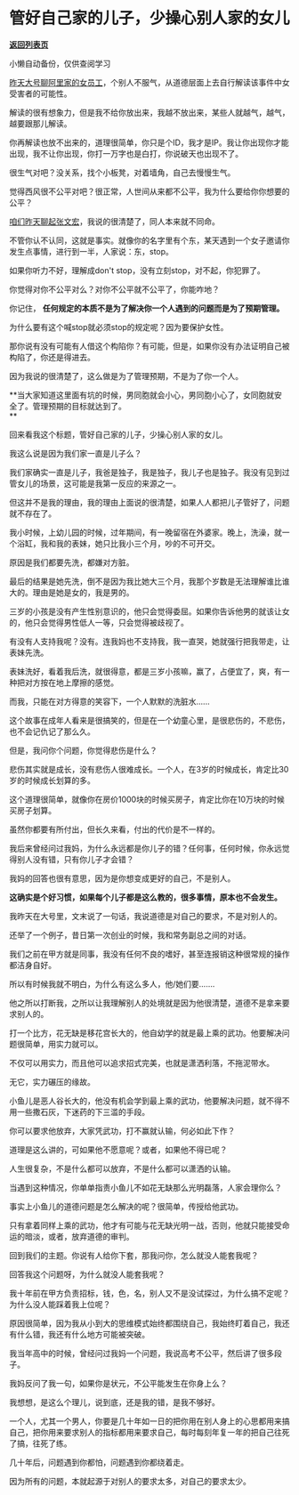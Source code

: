 # 管好自己家的儿子，少操心别人家的女儿

[**返回列表页**](/gzh/记忆承载3)

小懒自动备份，仅供查阅学习

[昨天大号聊阿里家的女员工](https://mp.weixin.qq.com/s?__biz=MzU0MjYwNDU2Mw==&mid=2247500521&idx=2&sn=94b7faf728a6247b61585f525a040aaf&chksm=fb1aae95cc6d27830da1ce5cf567991d0836a07690ffbfed7fc9ff7078d6bd231afb05000935&token=489197486&lang=zh_CN&scene=21#wechat_redirect)，个别人不服气，从道德层面上去自行解读该事件中女受害者的可能性。  

  

解读的很有想象力，但是我不给你放出来，我越不放出来，某些人就越气，越气，越要跟那儿解读。

  

你再解读也放不出来的，道理很简单，你只是个ID，我才是IP。我让你出现你才能出现，我不让你出现，你打一万字也是白打，你说破天也出现不了。

  

很生气对吧？没关系，找个小板凳，对着墙角，自己去慢慢生气。

  

觉得西风很不公平对吧？很正常，人世间从来都不公平，我为什么要给你你想要的公平？

  

[咱们昨天聊起张文宏](http://mp.weixin.qq.com/s?__biz=MzU3NDc5Nzc0NQ==&mid=2247506037&idx=1&sn=75a0657996196832f0d82c5ea56d4258&chksm=fd2e7aabca59f3bdee5c5a14e43ef91a25c680b2c5d44d33e736d85a84a642a3202bec885516&scene=21#wechat_redirect)，我说的很清楚了，同人本来就不同命。

  

不管你认不认同，这就是事实。就像你的名字里有个东，某天遇到一个女子邀请你发生点事情，进行到一半，人家说：东，stop。

  

如果你听力不好，理解成don't stop，没有立刻stop，对不起，你犯罪了。

  

你觉得对你不公平对么？对你不公平就不公平了，你能咋地？

  

你记住， **任何规定的本质不是为了解决你一个人遇到的问题而是为了预期管理。**  

  

为什么要有这个喊stop就必须stop的规定呢？因为要保护女性。  

  

那你说有没有可能有人借这个构陷你？有可能，但是，如果你没有办法证明自己被构陷了，你还是得进去。

  

因为我说的很清楚了，这么做是为了管理预期，不是为了你一个人。  

  

 **当大家知道这里面有坑的时候，男同胞就会小心，男同胞小心了，女同胞就安全了。管理预期的目标就达到了。  
**

  

回来看我这个标题，管好自己家的儿子，少操心别人家的女儿。  

  

我这么说是因为我们家一直是儿子么？  

  

我们家确实一直是儿子，我爸是独子，我是独子，我儿子也是独子。我没有见到过管女儿的场景，这可能是我第一反应的来源之一。  

  

但这并不是我的理由，我的理由上面说的很清楚，如果人人都把儿子管好了，问题就不存在了。

  

我小时候，上幼儿园的时候，过年期间，有一晚留宿在外婆家。晚上，洗澡，就一个浴缸，我和我的表妹，她只比我小三个月，吵的不可开交。  

  

原因是我们都要先洗，都嫌对方脏。  

  

最后的结果是她先洗，倒不是因为我比她大三个月，我那个岁数是无法理解谁比谁大的。理由是她是女的，我是男的。  

  

三岁的小孩是没有产生性别意识的，他只会觉得委屈。如果你告诉他男的就该让女的，他只会觉得男性低人一等，只会觉得被歧视了。  

  

有没有人支持我呢？没有。连我妈也不支持我，我一直哭，她就强行把我带走，让表妹先洗。  

  

表妹洗好，看着我后洗，就很得意，都是三岁小孩嘛，赢了，占便宜了，爽，有一种把对方按在地上摩擦的感觉。

  

而我，只能在对方得意的笑容下，一个人默默的洗脏水......

  

这个故事在成年人看来是很搞笑的，但是在一个幼童心里，是很悲伤的，不悲伤，也不会记仇记了那么久。  

  

但是，我问你个问题，你觉得悲伤是什么？  

  

悲伤其实就是成长，没有悲伤人很难成长。一个人，在3岁的时候成长，肯定比30岁的时候成长划算的多。

  

这个道理很简单，就像你在房价1000块的时候买房子，肯定比你在10万块的时候买房子划算。  

  

虽然你都要有所付出，但长久来看，付出的代价是不一样的。

  

我后来曾经问过我妈，为什么永远都是你儿子的错？任何事，任何时候，你永远觉得别人没有错，只有你儿子才会错？

  

我妈的回答也很有意思，因为是你想变成更好的自己，不是别人。  

  

 **这确实是个好习惯，如果每个儿子都是这么教的，很多事情，原本也不会发生。**

  

我昨天在大号里，文末说了一句话，我说道德是对自己的要求，不是对别人的。  

  

还举了一个例子，昔日第一次创业的时候，我和常务副总之间的对话。  

  

我们之前在甲方就是同事，我没有任何不良的嗜好，甚至连报销这种很常规的操作都洁身自好。  

  

所以有时候我就不明白，为什么有这么多人，他/她们要.......  

  

他之所以打断我，之所以让我理解别人的处境就是因为他很清楚，道德不是拿来要求别人的。  

  

打一个比方，花无缺是移花宫长大的，他自幼学的就是最上乘的武功。他要解决问题很简单，用实力就可以。  

  

不仅可以用实力，而且他可以追求招式完美，也就是潇洒利落，不拖泥带水。  

  

无它，实力碾压的缘故。

  

小鱼儿是恶人谷长大的，他没有机会学到最上乘的武功，他要解决问题，就不得不用一些撒石灰，下迷药的下三滥的手段。

  

你可以要求他放弃，大家凭武功，打不赢就认输，何必如此下作？

  

道理是这么讲的，可如果他不愿意呢？或者，如果他不得已呢？  

  

人生很复杂，不是什么都可以放弃，不是什么都可以潇洒的认输。

  

当遇到这种情况，你单单指责小鱼儿不如花无缺那么光明磊落，人家会理你么？  

  

事实上小鱼儿的道德问题是怎么解决的呢？很简单，传授给他武功。  

  

只有拿着同样上乘的武功，他才有可能与花无缺光明一战，否则，他就只能接受命运的暗淡，或者，放弃道德的审判。

  

回到我们的主题。你说有人给你下套，那我问你，怎么就没人能套我呢？  

  

回答我这个问题呀，为什么就没人能套我呢？  

  

我十年前在甲方负责招标，钱，色，名，别人又不是没试探过，为什么搞不定呢？为什么没人能踩着我上位呢？

  

原因很简单，因为我从小到大的思维模式始终都围绕自己，我始终盯着自己，我还有什么错，我还有什么地方可能被突破。  

  

我当年高中的时候，曾经问过我妈一个问题，我说高考不公平，然后讲了很多段子。  

  

我妈反问了我一句，如果你是状元，不公平能发生在你身上么？

  

我想想，是这么个理儿，说到底，还是我的错，是我不够好。  

  

一个人，尤其一个男人，你要是几十年如一日的把你用在别人身上的心思都用来搞自己，把你用来要求别人的指标都用来要求自己，每时每刻年复一年的把自己往死了搞，往死了练。

  

几十年后，问题遇到你都怕，问题遇到你都绕着走。

  

因为所有的问题，本就起源于对别人的要求太多，对自己的要求太少。

